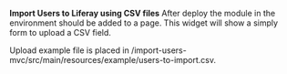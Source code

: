 **Import Users to Liferay using CSV files**
After deploy the module in the environment should be added to a page. This widget will show a simply form to upload a CSV field.

Upload example file is placed in /import-users-mvc/src/main/resources/example/users-to-import.csv.
